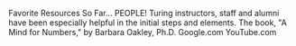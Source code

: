 Favorite Resources So Far...
PEOPLE! Turing instructors, staff and alumni have been especially helpful in the initial steps and elements.
The book, "A Mind for Numbers," by Barbara Oakley, Ph.D.
Google.com
YouTube.com
